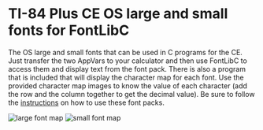 # TI-84 Plus CE OS large and small fonts for FontLibC

The OS large and small fonts that can be used in C programs for the CE.
Just transfer the two AppVars to your calculator and then use FontLibC to access them and display text from the font pack.
There is also a program that is included that will display the character map for each font. Use the provided character map 
images to know the value of each character (add the row and the column together to get the decimal value).
Be sure to follow the [instructions](https://ce-programming.github.io/toolchain/libraries/fontlibc.html#using-font-packs) on how to use these font packs.


![large font map](https://www.cemetech.net/media/archives/screenshots/2021/04/Font1.gif)
![small font map](https://www.cemetech.net/media/archives/screenshots/2021/04/Font2.gif)
